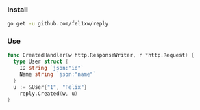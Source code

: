### Install

```bash
go get -u github.com/fel1xw/reply
```

### Use

```go
func CreatedHandler(w http.ResponseWriter, r *http.Request) {
  type User struct {
    ID string `json:"id"`
    Name string `json:"name"`
  }
  u := &User{"1", "Felix"}
	reply.Created(w, u)
}
```
